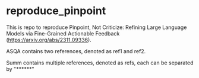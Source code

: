 # reproduce_pinpoint
This is repo to reproduce Pinpoint, Not Criticize: Refining Large Language Models via Fine-Grained Actionable Feedback (https://arxiv.org/abs/2311.09336).

ASQA contains two references, denoted as ref1 and ref2.

Summ contains multiple references, denoted as refs, each can be separated by "******"

